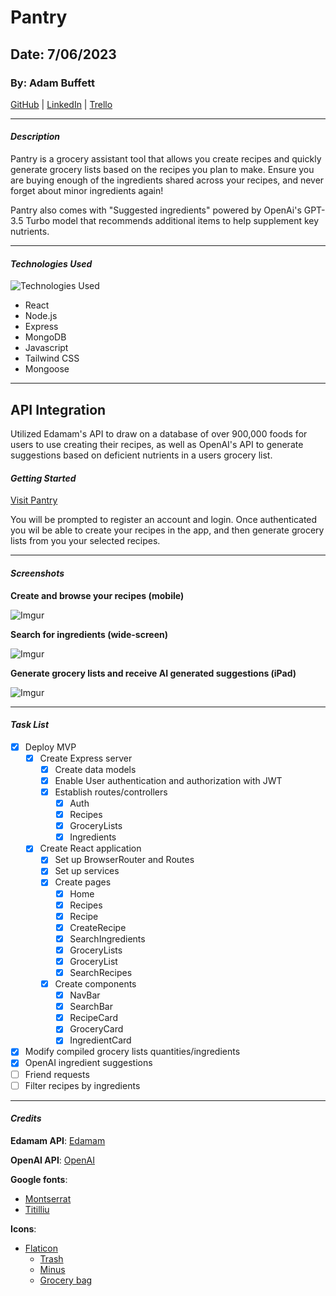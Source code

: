 # Pantry

## Date: 7/06/2023

### By: Adam Buffett

[GitHub](https://github.com/Fizreal) | [LinkedIn](https://www.linkedin.com/in/adam-buffett/) | [Trello](https://trello.com/b/vOLUolQq/pantry)

---

#### **_Description_**

Pantry is a grocery assistant tool that allows you create recipes and quickly generate grocery lists based on the recipes you plan to make. Ensure you are buying enough of the ingredients shared across your recipes, and never forget about minor ingredients again!

Pantry also comes with "Suggested ingredients" powered by OpenAi's GPT-3.5 Turbo model that recommends additional items to help supplement key nutrients.

---

#### **_Technologies Used_**

![Technologies Used](https://skillicons.dev/icons?i=react,nodejs,express,mongodb,js,tailwind)

- React
- Node.js
- Express
- MongoDB
- Javascript
- Tailwind CSS
- Mongoose

---

## API Integration

Utilized Edamam's API to draw on a database of over 900,000 foods for users to use creating their recipes, as well as OpenAI's API to generate suggestions based on deficient nutrients in a users grocery list.

#### **_Getting Started_**

[Visit Pantry](https://pantry-buddy.vercel.app/)

You will be prompted to register an account and login. Once authenticated you wil be able to create your recipes in the app, and then generate grocery lists from you your selected recipes.

---

#### **_Screenshots_**

**Create and browse your recipes (mobile)**

![Imgur](https://i.imgur.com/7ciWR0r.png)

**Search for ingredients (wide-screen)**

![Imgur](https://i.imgur.com/2Csde23.png)

**Generate grocery lists and receive AI generated suggestions (iPad)**

![Imgur](https://i.imgur.com/5OeenGC.png)

---

#### **_Task List_**

- [x] Deploy MVP
  - [x] Create Express server
    - [x] Create data models
    - [x] Enable User authentication and authorization with JWT
    - [x] Establish routes/controllers
      - [x] Auth
      - [x] Recipes
      - [x] GroceryLists
      - [x] Ingredients
  - [x] Create React application
    - [x] Set up BrowserRouter and Routes
    - [x] Set up services
    - [x] Create pages
      - [x] Home
      - [x] Recipes
      - [x] Recipe
      - [x] CreateRecipe
      - [x] SearchIngredients
      - [x] GroceryLists
      - [x] GroceryList
      - [x] SearchRecipes
    - [x] Create components
      - [x] NavBar
      - [x] SearchBar
      - [x] RecipeCard
      - [x] GroceryCard
      - [x] IngredientCard
- [x] Modify compiled grocery lists quantities/ingredients
- [x] OpenAI ingredient suggestions
- [ ] Friend requests
- [ ] Filter recipes by ingredients

---

#### **_Credits_**

**Edamam API**: [Edamam](https://www.edamam.com/)

**OpenAI API**: [OpenAI](https://openai.com/)

**Google fonts**:

- [Montserrat](https://fonts.google.com/specimen/Montserrat)
- [Titilliu](https://fonts.google.com/specimen/Titilliu)

**Icons**:

- [Flaticon](https://www.flaticon.com/)
  - [Trash](https://www.flaticon.com/free-icons/delete)
  - [Minus](https://www.flaticon.com/free-icons/minus)
  - [Grocery bag](https://www.flaticon.com/free-icons/groceries)
